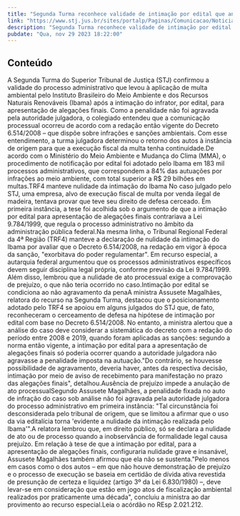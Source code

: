 ```yaml
---
title: "Segunda Turma reconhece validade de intimação por edital que antecedeu aplicação de multa pelo Ibama"
link: "https://www.stj.jus.br/sites/portalp/Paginas/Comunicacao/Noticias/2023/29112023-Segunda-Turma-reconhece-validade-de-intimacao-por-edital-que-antecedeu-aplicacao-de-multa-pelo-Ibama.aspx"
description: "Segunda Turma reconhece validade de intimação por edital que antecedeu aplicação de multa pelo Ibama"
pubdate: "Qua, nov 29 2023 18:22:00"
---
```


## Conteúdo

A Segunda Turma do Superior Tribunal de Justiça (STJ) confirmou a validade do processo administrativo que levou à aplicação de multa ambiental pelo Instituto Brasileiro do Meio Ambiente e dos Recursos Naturais Renováveis (Ibama) após a intimação do infrator, por edital, para apresentação de alegações finais. Como a penalidade não foi agravada pela autoridade julgadora, o colegiado entendeu que a comunicação processual ocorreu de acordo com a redação então vigente do Decreto 6.514/2008 – que dispõe sobre infrações e sanções ambientais. Com esse entendimento, a turma julgadora determinou o retorno dos autos à instância de origem para que a execução fiscal da multa tenha continuidade.De acordo com o Ministério do Meio Ambiente e Mudança do Clima (MMA), o procedimento de notificação por edital foi adotado pelo Ibama em 183 mil processos administrativos, que correspondem a 84% das autuações por infrações ao meio ambiente, com total superior a R$ 29 bilhões em multas.TRF4 manteve nulidade da intimação do Ibama No caso julgado pelo STJ, uma empresa, alvo de execução fiscal de multa por venda ilegal de madeira, tentava provar que teve seu direito de defesa cerceado. Em primeira instância, a tese foi acolhida sob o argumento de que a intimação por edital para apresentação de alegações finais contrariava a Lei 9.784/1999, que regula o processo administrativo no âmbito da administração pública federal.Na mesma linha, o Tribunal Regional Federal da 4ª Região (TRF4) manteve a declaração de nulidade da intimação do Ibama por avaliar que o Decreto 6.514/2008, na redação em vigor à época da sanção, "exorbitava do poder regulamentar". Em recurso especial, a autarquia federal argumentou que os processos administrativos específicos devem seguir disciplina legal própria, conforme previsão da Lei 9.784/1999. Além disso, lembrou que a nulidade de ato processual exige a comprovação de prejuízo, o que não teria ocorrido no caso.Intimação por edital se condiciona ao não agravamento da penaA ministra Assusete Magalhães, relatora do recurso na Segunda Turma, destacou que o posicionamento adotado pelo TRF4 se apoiou em alguns julgados do STJ que, de fato, reconheceram o cerceamento de defesa na hipótese de intimação por edital com base no Decreto 6.514/2008. No entanto, a ministra alertou que a análise do caso deve considerar a sistemática do decreto com a redação do período entre 2008 e 2019, quando foram aplicadas as sanções: segundo a norma então vigente, a intimação por edital para a apresentação de alegações finais só poderia ocorrer quando a autoridade julgadora não agravasse a penalidade imposta na autuação."Do contrário, se houvesse possibilidade de agravamento, deveria haver, antes da respectiva decisão, intimação por meio de aviso de recebimento para manifestação no prazo das alegações finais", detalhou.Ausência de prejuízo impede a anulação de ato processualSegundo Assusete Magalhães, a penalidade fixada no auto de infração do caso sob análise não foi agravada pela autoridade julgadora do processo administrativo em primeira instância: "Tal circunstância foi desconsiderada pelo tribunal de origem, que se limitou a afirmar que o uso da via editalícia torna 'evidente a nulidade da intimação realizada pelo Ibama'".A relatora lembrou que, em direito público, só se declara a nulidade de ato ou de processo quando a inobservância de formalidade legal causa prejuízo. Em relação à tese de que a intimação por edital, para a apresentação de alegações finais, configuraria nulidade grave e insanável, Assusete Magalhães também afirmou que ela não se sustenta."Pelo menos em casos como o dos autos – em que não houve demonstração de prejuízo e o processo de execução se baseia em certidão de dívida ativa revestida de presunção de certeza e liquidez (artigo 3º da Lei 6.830/1980) –, deve levar-se em consideração que estão em jogo atos de fiscalização ambiental realizados por praticamente uma década", concluiu a ministra ao dar provimento ao recurso especial.Leia o acórdão no REsp 2.021.212.
